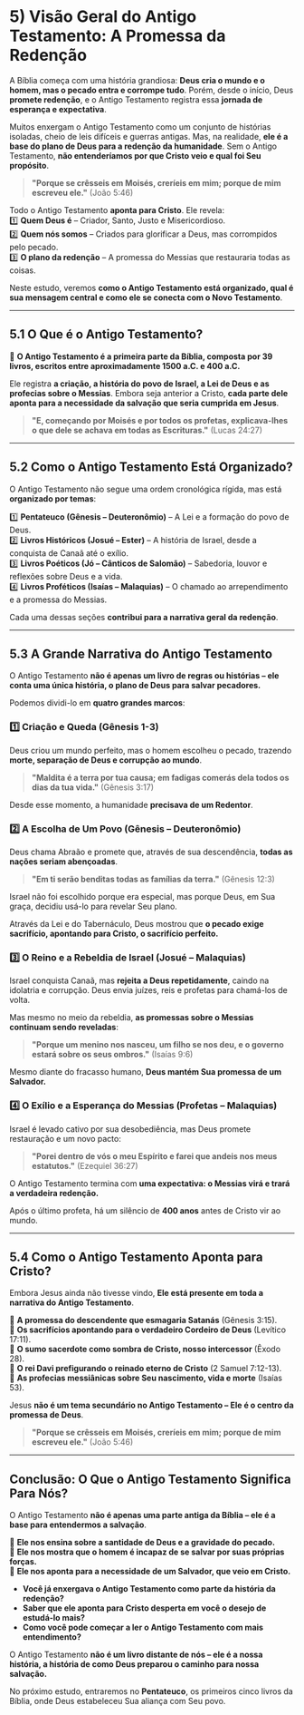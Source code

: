 # **5) Visão Geral do Antigo Testamento: A Promessa da Redenção**  

A Bíblia começa com uma história grandiosa: **Deus cria o mundo e o homem, mas o pecado entra e corrompe tudo**. Porém, desde o início, Deus **promete redenção**, e o Antigo Testamento registra essa **jornada de esperança e expectativa**.  

Muitos enxergam o Antigo Testamento como um conjunto de histórias isoladas, cheio de leis difíceis e guerras antigas. Mas, na realidade, **ele é a base do plano de Deus para a redenção da humanidade**. Sem o Antigo Testamento, **não entenderíamos por que Cristo veio e qual foi Seu propósito**.  

> **"Porque se crêsseis em Moisés, creríeis em mim; porque de mim escreveu ele."** (João 5:46)  

Todo o Antigo Testamento **aponta para Cristo**. Ele revela:  
1️⃣ **Quem Deus é** – Criador, Santo, Justo e Misericordioso.  
2️⃣ **Quem nós somos** – Criados para glorificar a Deus, mas corrompidos pelo pecado.  
3️⃣ **O plano da redenção** – A promessa do Messias que restauraria todas as coisas.  

Neste estudo, veremos **como o Antigo Testamento está organizado, qual é sua mensagem central e como ele se conecta com o Novo Testamento**.  

---

## **5.1 O Que é o Antigo Testamento?**  

📜 **O Antigo Testamento é a primeira parte da Bíblia, composta por 39 livros, escritos entre aproximadamente 1500 a.C. e 400 a.C.**  

Ele registra **a criação, a história do povo de Israel, a Lei de Deus e as profecias sobre o Messias**. Embora seja anterior a Cristo, **cada parte dele aponta para a necessidade da salvação que seria cumprida em Jesus**.  

> **"E, começando por Moisés e por todos os profetas, explicava-lhes o que dele se achava em todas as Escrituras."** (Lucas 24:27)  

---

## **5.2 Como o Antigo Testamento Está Organizado?**  

O Antigo Testamento não segue uma ordem cronológica rígida, mas está **organizado por temas**:  

1️⃣ **Pentateuco (Gênesis – Deuteronômio)** – A Lei e a formação do povo de Deus.  
2️⃣ **Livros Históricos (Josué – Ester)** – A história de Israel, desde a conquista de Canaã até o exílio.  
3️⃣ **Livros Poéticos (Jó – Cânticos de Salomão)** – Sabedoria, louvor e reflexões sobre Deus e a vida.  
4️⃣ **Livros Proféticos (Isaías – Malaquias)** – O chamado ao arrependimento e a promessa do Messias.  

Cada uma dessas seções **contribui para a narrativa geral da redenção**.  

---

## **5.3 A Grande Narrativa do Antigo Testamento**  

O Antigo Testamento **não é apenas um livro de regras ou histórias – ele conta uma única história, o plano de Deus para salvar pecadores.**  

Podemos dividi-lo em **quatro grandes marcos**:  

### **1️⃣ Criação e Queda (Gênesis 1-3)**  
Deus criou um mundo perfeito, mas o homem escolheu o pecado, trazendo **morte, separação de Deus e corrupção ao mundo**.  

> **"Maldita é a terra por tua causa; em fadigas comerás dela todos os dias da tua vida."** (Gênesis 3:17)  

Desde esse momento, a humanidade **precisava de um Redentor**.  

### **2️⃣ A Escolha de Um Povo (Gênesis – Deuteronômio)**  
Deus chama Abraão e promete que, através de sua descendência, **todas as nações seriam abençoadas**.  

> **"Em ti serão benditas todas as famílias da terra."** (Gênesis 12:3)  

Israel não foi escolhido porque era especial, mas porque Deus, em Sua graça, decidiu usá-lo para revelar Seu plano.  

Através da Lei e do Tabernáculo, Deus mostrou que **o pecado exige sacrifício, apontando para Cristo, o sacrifício perfeito.**  

### **3️⃣ O Reino e a Rebeldia de Israel (Josué – Malaquias)**  
Israel conquista Canaã, mas **rejeita a Deus repetidamente**, caindo na idolatria e corrupção. Deus envia juízes, reis e profetas para chamá-los de volta.  

Mas mesmo no meio da rebeldia, **as promessas sobre o Messias continuam sendo reveladas**:  

> **"Porque um menino nos nasceu, um filho se nos deu, e o governo estará sobre os seus ombros."** (Isaías 9:6)  

Mesmo diante do fracasso humano, **Deus mantém Sua promessa de um Salvador.**  

### **4️⃣ O Exílio e a Esperança do Messias (Profetas – Malaquias)**  
Israel é levado cativo por sua desobediência, mas Deus promete restauração e um novo pacto:  

> **"Porei dentro de vós o meu Espírito e farei que andeis nos meus estatutos."** (Ezequiel 36:27)  

O Antigo Testamento termina com **uma expectativa: o Messias virá e trará a verdadeira redenção.**  

Após o último profeta, há um silêncio de **400 anos** antes de Cristo vir ao mundo.  

---

## **5.4 Como o Antigo Testamento Aponta para Cristo?**  

Embora Jesus ainda não tivesse vindo, **Ele está presente em toda a narrativa do Antigo Testamento**.  

🔹 **A promessa do descendente que esmagaria Satanás** (Gênesis 3:15).  
🔹 **Os sacrifícios apontando para o verdadeiro Cordeiro de Deus** (Levítico 17:11).  
🔹 **O sumo sacerdote como sombra de Cristo, nosso intercessor** (Êxodo 28).  
🔹 **O rei Davi prefigurando o reinado eterno de Cristo** (2 Samuel 7:12-13).  
🔹 **As profecias messiânicas sobre Seu nascimento, vida e morte** (Isaías 53).  

Jesus **não é um tema secundário no Antigo Testamento – Ele é o centro da promessa de Deus**.  

> **"Porque se crêsseis em Moisés, creríeis em mim; porque de mim escreveu ele."** (João 5:46)  

---

## **Conclusão: O Que o Antigo Testamento Significa Para Nós?**  

O Antigo Testamento **não é apenas uma parte antiga da Bíblia – ele é a base para entendermos a salvação**.  

📖 **Ele nos ensina sobre a santidade de Deus e a gravidade do pecado.**  
📖 **Ele nos mostra que o homem é incapaz de se salvar por suas próprias forças.**  
📖 **Ele nos aponta para a necessidade de um Salvador, que veio em Cristo.**  

- **Você já enxergava o Antigo Testamento como parte da história da redenção?**  
- **Saber que ele aponta para Cristo desperta em você o desejo de estudá-lo mais?**  
- **Como você pode começar a ler o Antigo Testamento com mais entendimento?**  

O Antigo Testamento **não é um livro distante de nós – ele é a nossa história, a história de como Deus preparou o caminho para nossa salvação.**  

No próximo estudo, entraremos no **Pentateuco**, os primeiros cinco livros da Bíblia, onde Deus estabeleceu Sua aliança com Seu povo.  
